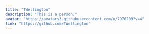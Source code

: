 ```yaml
---
title: "TWellington"
description: "This is a person."
avatar: "https://avatars3.githubusercontent.com/u/7970209?v=4"
link: "https://github.com/TWellington"
---
```

